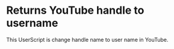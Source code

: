 # Returns YouTube handle to username

This UserScript is change handle name to user name in YouTube.
